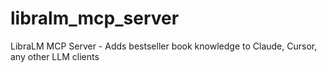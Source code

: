 # libralm_mcp_server
LibraLM MCP Server - Adds bestseller book knowledge to Claude, Cursor, any other LLM clients
